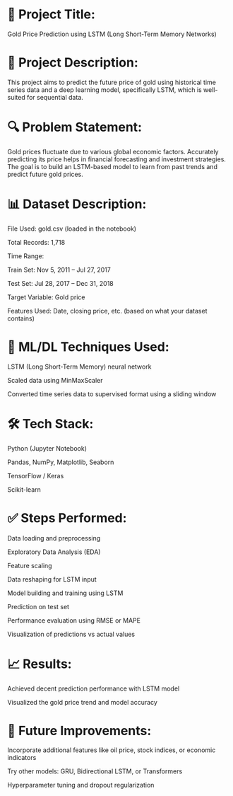 # 📌 Project Title:
Gold Price Prediction using LSTM (Long Short-Term Memory Networks)

# 📁 Project Description:

This project aims to predict the future price of gold using historical time series data and a deep learning model, specifically LSTM, which is well-suited for sequential data.

# 🔍 Problem Statement:
Gold prices fluctuate due to various global economic factors. Accurately predicting its price helps in financial forecasting and investment strategies. The goal is to build an LSTM-based model to learn from past trends and predict future gold prices.

# 📊 Dataset Description:
File Used: gold.csv (loaded in the notebook)

Total Records: 1,718

Time Range:

Train Set: Nov 5, 2011 – Jul 27, 2017

Test Set: Jul 28, 2017 – Dec 31, 2018

Target Variable: Gold price

Features Used: Date, closing price, etc. (based on what your dataset contains)

# 🧠 ML/DL Techniques Used:
LSTM (Long Short-Term Memory) neural network

Scaled data using MinMaxScaler

Converted time series data to supervised format using a sliding window

# 🛠️ Tech Stack:
Python (Jupyter Notebook)

Pandas, NumPy, Matplotlib, Seaborn

TensorFlow / Keras

Scikit-learn

# ✅ Steps Performed:
Data loading and preprocessing

Exploratory Data Analysis (EDA)

Feature scaling

Data reshaping for LSTM input

Model building and training using LSTM

Prediction on test set

Performance evaluation using RMSE or MAPE

Visualization of predictions vs actual values

# 📈 Results:
Achieved decent prediction performance with LSTM model

Visualized the gold price trend and model accuracy

# 🤖 Future Improvements:
Incorporate additional features like oil price, stock indices, or economic indicators

Try other models: GRU, Bidirectional LSTM, or Transformers

Hyperparameter tuning and dropout regularization


